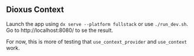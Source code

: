 ## Dioxus Context

Launch the app using `dx serve --platform fullstack` or use `./run_dev.sh`.\
Go to http://localhost:8080/ to se the result.

For now, this is more of testing that `use_context_provider` and `use_context` work.
